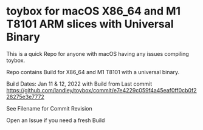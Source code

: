# toybox for macOS X86_64 and M1 T8101 ARM slices with Universal Binary

This is a quick Repo for anyone with macOS having any issues compiling toybox.

Repo contains Build for X86_64 and M1 T8101 with a universal binary.

Build Dates: Jan 11 & 12, 2022 with Build from Last commit https://github.com/landley/toybox/commit/e7e4229c059f4a45eaf0ff0cb0f228275e3e7772

See Filename for Commit Revision

Open an Issue if you need a fresh Build
